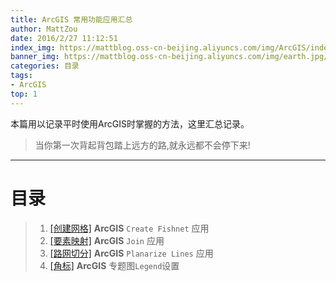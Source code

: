 ```yaml
---
title: ArcGIS 常用功能应用汇总
author: MattZou
date: 2016/2/27 11:12:51 
index_img: https://mattblog.oss-cn-beijing.aliyuncs.com/img/ArcGIS/index_default.png/bg
banner_img: https://mattblog.oss-cn-beijing.aliyuncs.com/img/earth.jpg/bg
categories: 目录
tags: 
- ArcGIS
top: 1
---
```

本篇用以记录平时使用ArcGIS时掌握的方法，这里汇总记录。

> 当你第一次背起背包踏上远方的路,就永远都不会停下来!

<!-- more -->

----------

# 目录

> 1.  [[创建网格]][1] **ArcGIS** `Create Fishnet` 应用
> 2.  [[要素映射]][2] **ArcGIS** `Join` 应用
> 3.  [[路网切分]][3] **ArcGIS** `Planarize Lines` 应用
> 4.  [[角标]][4] **ArcGIS** 专题图`Legend`设置


[1]: http://mattzou.com/2016/02/28/ArcGIS_Fishnet/#
[2]: http://mattzou.com/2016/03/03/ArcGIS_%E8%A6%81%E7%B4%A0%E6%98%A0%E5%B0%84/#
[3]: http://mattzou.com/2016/10/17/ArcGIS_%E8%B7%AF%E7%BD%91%E5%88%87%E5%88%86/#
[4]: https://mattzou.com/2019/07/07/ArcGIS_%E4%B8%8A%E4%B8%8B%E8%A7%92%E6%A0%87/#